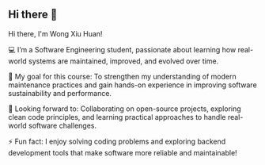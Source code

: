 ## Hi there 👋

<!--
**Xiu-Huan/Xiu-Huan** is a ✨ _special_ ✨ repository because its `README.md` (this file) appears on your GitHub profile.

Here are some ideas to get you started:

- 🔭 I’m currently working on ...
- 🌱 I’m currently learning ...
- 👯 I’m looking to collaborate on ...
- 🤔 I’m looking for help with ...
- 💬 Ask me about ...
- 📫 How to reach me: ...
- 😄 Pronouns: ...
- ⚡ Fun fact: ...
-->

Hi there, I'm Wong Xiu Huan!

💻 I’m a Software Engineering student, passionate about learning how real-world systems are maintained, improved, and evolved over time.

🚀 My goal for this course: To strengthen my understanding of modern maintenance practices and gain hands-on experience in improving software sustainability and performance.

🤝 Looking forward to: Collaborating on open-source projects, exploring clean code principles, and learning practical approaches to handle real-world software challenges.

⚡ Fun fact: I enjoy solving coding problems and exploring backend development tools that make software more reliable and maintainable!
